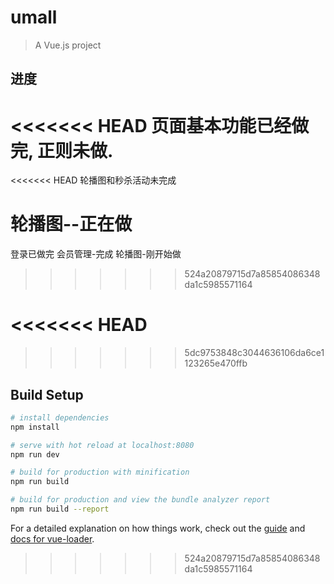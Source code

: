 # umall

> A Vue.js project



## 进度

<<<<<<< HEAD
页面基本功能已经做完,  正则未做.
=======
<<<<<<< HEAD
轮播图和秒杀活动未完成

轮播图--正在做
=======
登录已做完
会员管理-完成
轮播图-刚开始做
>>>>>>> 524a20879715d7a85854086348da1c5985571164


<<<<<<< HEAD
=======
>>>>>>> 5dc9753848c3044636106da6ce1123265e470ffb







## Build Setup

``` bash
# install dependencies
npm install

# serve with hot reload at localhost:8080
npm run dev

# build for production with minification
npm run build

# build for production and view the bundle analyzer report
npm run build --report
```

For a detailed explanation on how things work, check out the [guide](http://vuejs-templates.github.io/webpack/) and [docs for vue-loader](http://vuejs.github.io/vue-loader).
>>>>>>> 524a20879715d7a85854086348da1c5985571164
